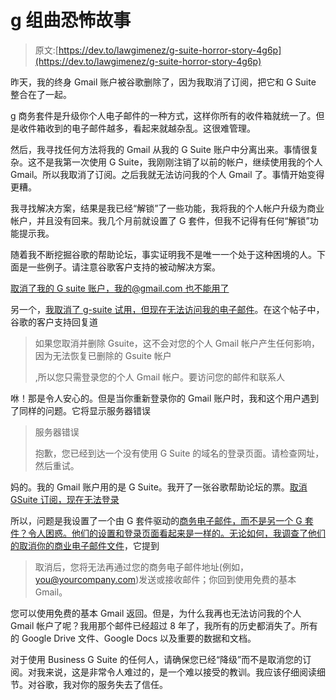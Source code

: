 # g 组曲恐怖故事

> 原文:[https://dev.to/lawgimenez/g-suite-horror-story-4g6p](https://dev.to/lawgimenez/g-suite-horror-story-4g6p)

昨天，我的终身 Gmail 账户被谷歌删除了，因为我取消了订阅，把它和 G Suite 整合在了一起。

g 商务套件是升级你个人电子邮件的一种方式，这样你所有的收件箱就统一了。但是收件箱收到的电子邮件越多，看起来就越杂乱。这很难管理。

然后，我寻找任何方法将我的 Gmail 从我的 G Suite 账户中分离出来。事情很复杂。这不是我第一次使用 G Suite，我刚刚注销了以前的帐户，继续使用我的个人 Gmail。所以我取消了订阅。之后我就无法访问我的个人 Gmail 了。事情开始变得更糟。

我寻找解决方案，结果是我已经“解锁”了一些功能，我将我的个人帐户升级为商业帐户，并且没有回来。我几个月前就设置了 G 套件，但我不记得有任何“解锁”功能提示我。

随着我不断挖掘谷歌的帮助论坛，事实证明我不是唯一一个处于这种困境的人。下面是一些例子。请注意谷歌客户支持的被动解决方案。

[取消了我的 G suite 账户，我的@gmail.com 也不能用了](https://productforums.google.com/forum/#!topic/gmail/8VDUBd17Ops)

另一个，[我取消了 g-suite 试用，但现在无法访问我的电子邮件](https://productforums.google.com/forum/#!msg/apps/DHtCGqaQvt8/ZaunYDHnAQAJ)。在这个帖子中，谷歌的客户支持回复道

> 如果您取消并删除 Gsuite，这不会对您的个人 Gmail 帐户产生任何影响，因为无法恢复已删除的 Gsuite 帐户
> 
> ,所以您只需登录您的个人 Gmail 帐户。要访问您的邮件和联系人

咻！那是令人安心的。但是当你重新登录你的 Gmail 账户时，我和这个用户遇到了同样的问题。它将显示服务器错误

> 服务器错误
> 
> 抱歉，您已经到达一个没有使用 G Suite 的域名的登录页面。请检查网址，然后重试。

妈的。我的 Gmail 账户用的是 G Suite。我开了一张谷歌帮助论坛的票。[取消 GSuite 订阅，现在无法登录](https://productforums.google.com/forum/#!topic/apps/RIHSJ4LIXwE;context-place=forum/apps)

所以，问题是我设置了一个由 G 套件驱动的[商务电子邮件，而不是另一个 G 套件？令人困惑。他们的设置和登录页面看起来是一样的。无论如何，我调查了他们的](https://support.google.com/work/mail/answer/6233342?hl=en&vid=0-853072278495-1533429369141)[取消你的商业电子邮件文件](https://support.google.com/work/mail/answer/6268517)，它提到

> 取消后，您将无法再通过您的商务电子邮件地址(例如，[you@yourcompany.com](//mailto:you@yourcompany.com))发送或接收邮件；你回到使用免费的基本 Gmail。

您可以使用免费的基本 Gmail 返回。但是，为什么我再也无法访问我的个人 Gmail 帐户了呢？我用那个邮件已经超过 8 年了，我所有的历史都消失了。所有的 Google Drive 文件、Google Docs 以及重要的数据和文档。

对于使用 Business G Suite 的任何人，请确保您已经“降级”而不是取消您的订阅。对我来说，这是非常令人难过的，是一个难以接受的教训。我应该仔细阅读细节。对谷歌，我对你的服务失去了信任。